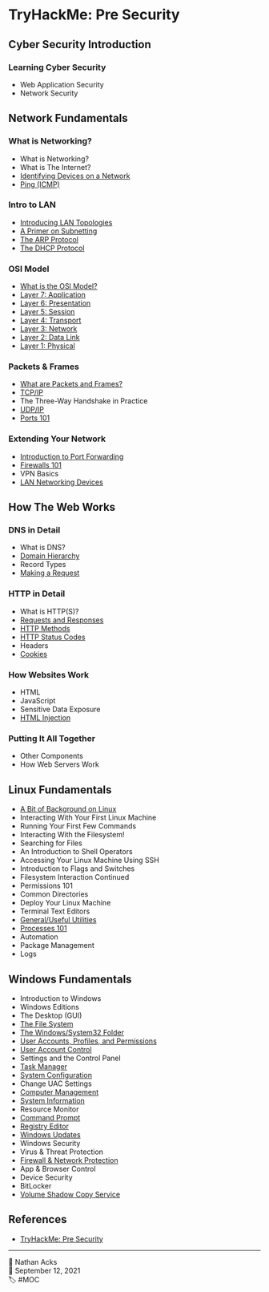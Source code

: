 # TryHackMe: Pre Security

## Cyber Security Introduction

### Learning Cyber Security

* Web Application Security
* Network Security

## Network Fundamentals

### What is Networking?

* What is Networking?
* What is The Internet?
* [Identifying Devices on a Network](../log/2021-09-12-tryhackme-pre-security.md)
* [Ping (ICMP)](../log/2021-09-12-tryhackme-pre-security.md)

### Intro to LAN

* [Introducing LAN Topologies](../log/2021-09-13-tryhackme-pre-security.md)
* [A Primer on Subnetting](../log/2021-09-13-tryhackme-pre-security.md)
* [The ARP Protocol](../log/2021-09-13-tryhackme-pre-security.md)
* [The DHCP Protocol](../log/2021-09-13-tryhackme-pre-security.md)

### OSI Model

* [What is the OSI Model?](../log/2021-09-13-tryhackme-pre-security.md)
* [Layer 7: Application](../log/2021-09-13-tryhackme-pre-security.md)
* [Layer 6: Presentation](../log/2021-09-13-tryhackme-pre-security.md)
* [Layer 5: Session](../log/2021-09-13-tryhackme-pre-security.md)
* [Layer 4: Transport](../log/2021-09-13-tryhackme-pre-security.md)
* [Layer 3: Network](../log/2021-09-13-tryhackme-pre-security.md)
* [Layer 2: Data Link](../log/2021-09-13-tryhackme-pre-security.md)
* [Layer 1: Physical](../log/2021-09-13-tryhackme-pre-security.md)

### Packets & Frames

* [What are Packets and Frames?](../log/2021-09-13-tryhackme-pre-security.md)
* [TCP/IP](../log/2021-09-13-tryhackme-pre-security.md)
* The Three-Way Handshake in Practice
* [UDP/IP](../log/2021-09-13-tryhackme-pre-security.md)
* [Ports 101](../log/2021-09-13-tryhackme-pre-security.md)

### Extending Your Network

* [Introduction to Port Forwarding](../log/2021-09-14-tryhackme-pre-security.md)
* [Firewalls 101](../log/2021-09-14-tryhackme-pre-security.md)
* VPN Basics
* [LAN Networking Devices](../log/2021-09-14-tryhackme-pre-security.md)

## How The Web Works

### DNS in Detail

* What is DNS?
* [Domain Hierarchy](../log/2021-09-14-tryhackme-pre-security.md)
* Record Types
* [Making a Request](../log/2021-09-14-tryhackme-pre-security.md)

### HTTP in Detail

* What is HTTP(S)?
* [Requests and Responses](../log/2021-09-14-tryhackme-pre-security.md)
* [HTTP Methods](../log/2021-09-14-tryhackme-pre-security.md)
* [HTTP Status Codes](../log/2021-09-14-tryhackme-pre-security.md)
* Headers
* [Cookies](../log/2021-09-14-tryhackme-pre-security.md)

### How Websites Work

* HTML
* JavaScript
* Sensitive Data Exposure
* [HTML Injection](../log/2021-09-15-tryhackme-pre-security.md)

### Putting It All Together

* Other Components
* How Web Servers Work

## Linux Fundamentals

* [A Bit of Background on Linux](../log/2021-09-16-tryhackme-pre-security.md)
* Interacting With Your First Linux Machine
* Running Your First Few Commands
* Interacting With the Filesystem!
* Searching for Files
* An Introduction to Shell Operators
* Accessing Your Linux Machine Using SSH
* Introduction to Flags and Switches
* Filesystem Interaction Continued
* Permissions 101
* Common Directories
* Deploy Your Linux Machine
* Terminal Text Editors
* [General/Useful Utilities](../log/2021-09-16-tryhackme-pre-security.md)
* [Processes 101](../log/2021-09-16-tryhackme-pre-security.md)
* Automation
* Package Management
* Logs

## Windows Fundamentals

* Introduction to Windows
* Windows Editions
* The Desktop (GUI)
* [The File System](../log/2021-09-17-tryhackme-pre-security.md)
* [The Windows/System32 Folder](../log/2021-09-17-tryhackme-pre-security.md)
* [User Accounts, Profiles, and Permissions](../log/2021-09-17-tryhackme-pre-security.md)
* [User Account Control](../log/2021-09-17-tryhackme-pre-security.md)
* Settings and the Control Panel
* [Task Manager](../log/2021-09-17-tryhackme-pre-security.md)
* [System Configuration](../log/2021-09-18-tryhackme-pre-security.md)
* Change UAC Settings
* [Computer Management](../log/2021-09-18-tryhackme-pre-security.md)
* [System Information](../log/2021-09-18-tryhackme-pre-security.md)
* Resource Monitor
* [Command Prompt](../log/2021-09-18-tryhackme-pre-security.md)
* [Registry Editor](../log/2021-09-18-tryhackme-pre-security.md)
* [Windows Updates](../log/2021-09-19-tryhackme-pre-security.md)
* Windows Security
* Virus & Threat Protection
* [Firewall & Network Protection](../log/2021-09-19-tryhackme-pre-security.md)
* App & Browser Control
* Device Security
* BitLocker
* [Volume Shadow Copy Service](../log/2021-09-19-tryhackme-pre-security.md)

## References

* [TryHackMe: Pre Security](https://tryhackme.com/path/outline/presecurity)

- - - -

👤 Nathan Acks  
📅 September 12, 2021  
🏷️ #MOC
